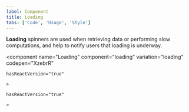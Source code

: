 ```yaml
---
label: Component
title: Loading
tabs: ['Code', 'Usage', 'Style']
---
```


<page-intro>**Loading** spinners are used when retrieving data or performing slow computations, and help to notify users that loading is underway.</page-intro>

<component 
    name="Loading"
    component="loading" 
    variation="loading"
    codepen="XzebrR"
    
    hasReactVersion="true"
    
    >
</component>
<component 
    name="Loading"
    component="loading" 
    variation="loading--small"
    codepen="Xzebbg"
    
    hasReactVersion="true"
    
    >
</component>